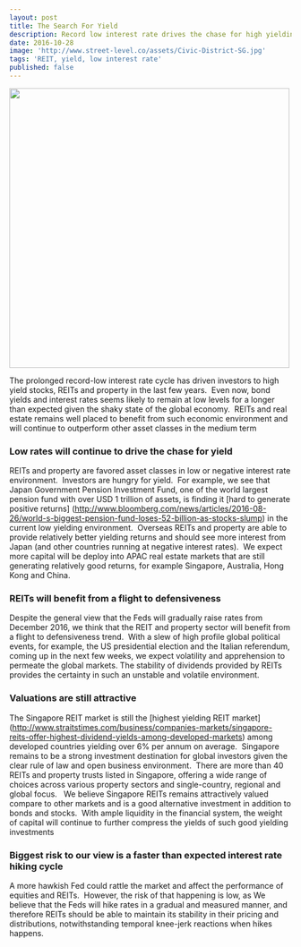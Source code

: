 ```yaml
---
layout: post
title: The Search For Yield
description: Record low interest rate drives the chase for high yielding investments 
date: 2016-10-28
image: 'http://www.street-level.co/assets/Civic-District-SG.jpg'
tags: 'REIT, yield, low interest rate'
published: false
---
```


<img src="http://www.street-level.co/assets/Civic-District-SG.jpg" width="500px"><br>

The prolonged record-low interest rate cycle has driven investors to high yield stocks, REITs and property in the last few years.  Even now, bond yields and interest rates seems likely to remain at low levels for a longer than expected given the shaky state of the global economy.  REITs and real estate remains well placed to benefit from such economic environment and will continue to outperform other asset classes in the medium term <!--more-->

### Low rates will continue to drive the chase for yield
REITs and property are favored asset classes in low or negative interest rate environment.  Investors are hungry for yield.  For example, we see that Japan Government Pension Investment Fund, one of the world largest pension fund with over USD 1 trillion of assets, is finding it [hard to generate positive returns] (http://www.bloomberg.com/news/articles/2016-08-26/world-s-biggest-pension-fund-loses-52-billion-as-stocks-slump) in the current low yielding environment.  Overseas REITs and property are able to provide relatively better yielding returns and should see more interest from Japan (and other countries running at negative interest rates).  We expect more capital will be deploy into APAC real estate markets that are still generating relatively good returns, for example Singapore, Australia, Hong Kong and China.

### REITs will benefit from a flight to defensiveness
Despite the general view that the Feds will gradually raise rates from December 2016, we think that the REIT and property sector will benefit from a flight to defensiveness trend.  With a slew of high profile global political events, for example, the US presidential election and the Italian referendum, coming up in the next few weeks, we expect volatility and apprehension to permeate the global markets. The stability of dividends provided by REITs provides the certainty in such an unstable and volatile environment.

### Valuations are still attractive
The Singapore REIT market is still the [highest yielding REIT market] (http://www.straitstimes.com/business/companies-markets/singapore-reits-offer-highest-dividend-yields-among-developed-markets) among developed countries yielding over 6% per annum on average.  Singapore remains to be a strong investment destination for global investors given the clear rule of law and open business environment.  There are more than 40 REITs and property trusts listed in Singapore, offering a wide range of choices across various property sectors and single-country, regional and global focus.   We believe Singapore REITs remains attractively valued compare to other markets and is a good alternative investment in addition to bonds and stocks.  With ample liquidity in the financial system, the weight of capital will continue to further compress the yields of such good yielding investments

### Biggest risk to our view is a faster than expected interest rate hiking cycle
A more hawkish Fed could rattle the market and affect the performance of equities and REITs.  However, the risk of that happening is low, as We believe that the Feds will hike rates in a gradual and measured manner, and therefore REITs should be able to maintain its stability in their pricing and distributions, notwithstanding temporal knee-jerk reactions when hikes happens.

